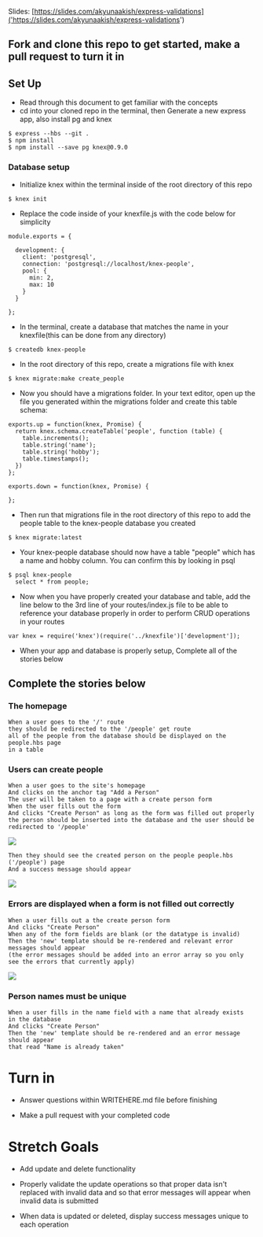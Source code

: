 Slides: [https://slides.com/akyunaakish/express-validations]('https://slides.com/akyunaakish/express-validations')

## Fork and clone this repo to get started, make a pull request to turn it in

## Set Up

- Read through this document to get familiar with the concepts
- cd into your cloned repo in the terminal, then Generate a new express app, also install pg and knex

```
$ express --hbs --git .
$ npm install
$ npm install --save pg knex@0.9.0
```

### Database setup
* Initialize knex within the terminal inside of the root directory of this repo

```
$ knex init
```

* Replace the code inside of your knexfile.js with the code below for simplicity

```
module.exports = {

  development: {
    client: 'postgresql',
    connection: 'postgresql://localhost/knex-people',
    pool: {
      min: 2,
      max: 10
    }
  }

};
```

* In the terminal, create a database that matches the name in your knexfile(this can be done from any directory)

```
$ createdb knex-people
```

* In the root directory of this repo, create a migrations file with knex

```
$ knex migrate:make create_people
```

* Now you should have a migrations folder. In your text editor, open up the file you generated within the migrations folder and create this table schema:

```
exports.up = function(knex, Promise) {
  return knex.schema.createTable('people', function (table) {
    table.increments();
    table.string('name');
    table.string('hobby');
    table.timestamps();
  })
};

exports.down = function(knex, Promise) {

};
```

* Then run that migrations file in the root directory of this repo to add the people table to the knex-people database you created

```
$ knex migrate:latest
```

* Your knex-people database should now have a table "people" which has a name and hobby column. You can confirm this by looking in psql

```
$ psql knex-people
  select * from people;
```

* Now when you have properly created your database and table, add the line below to the 3rd line of your routes/index.js file to be able to reference your database properly in order to perform CRUD operations in your routes

```
var knex = require('knex')(require('../knexfile')['development']);
```

- When your app and database is properly setup, Complete all of the stories below

## Complete the stories below

### The homepage

```
When a user goes to the '/' route
they should be redirected to the '/people' get route
all of the people from the database should be displayed on the people.hbs page
in a table
```

### Users can create people

```
When a user goes to the site's homepage
And clicks on the anchor tag "Add a Person"
The user will be taken to a page with a create person form
When the user fills out the form
And clicks "Create Person" as long as the form was filled out properly
the person should be inserted into the database and the user should be redirected to '/people'
```
![](wireframes/person1.png)

```
Then they should see the created person on the people people.hbs ('/people') page
And a success message should appear
```

![](wireframes/person3.png)

### Errors are displayed when a form is not filled out correctly

```
When a user fills out a the create person form
And clicks "Create Person"
When any of the form fields are blank (or the datatype is invalid)
Then the 'new' template should be re-rendered and relevant error messages should appear
(the error messages should be added into an error array so you only see the errors that currently apply)
```
![](wireframes/person2.png)

### Person names must be unique

```
When a user fills in the name field with a name that already exists
in the database
And clicks "Create Person"
Then the 'new' template should be re-rendered and an error message
should appear
that read "Name is already taken"
```

# Turn in

* Answer questions within WRITEHERE.md file before finishing

* Make a pull request with your completed code

# Stretch Goals

* Add update and delete functionality

* Properly validate the update operations so that proper data isn't replaced with invalid data and so that error messages will appear when invalid data is submitted

* When data is updated or deleted, display success messages unique to each operation
